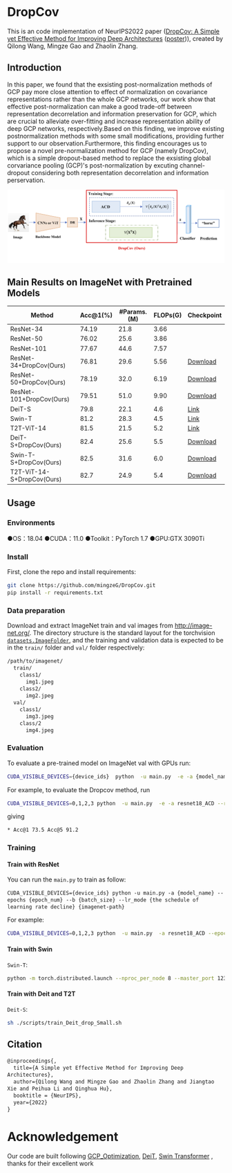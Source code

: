 # DropCov

This is an code implementation of NeurIPS2022 paper ([DropCov: A Simple yet Effective Method for Improving Deep Architectures](https://arxiv.org/) ([poster](https://github.com/))), created by Qilong Wang, Mingze Gao and Zhaolin Zhang.


## Introduction
 In this paper, we found that the exsisting post-normalization methods of GCP pay more close attention to effect of normalization on covariance representations rather than the whole GCP networks, our work show that effective post-normalization can make a good trade-off between representation decorrelation and information preservation for GCP, which
are crucial to alleviate over-fitting and increase representation ability of deep GCP networks, respectively.Based on this finding, we improve existing postnormalization methods with some small modifications, providing further support to our observation.Furthermore, this finding encourages us to propose a novel pre-normalization method for GCP (namely DropCov), which is a simple dropout-based method to replace the exsisting global corvariance pooling (GCP)'s post-normalization by excuting channel-dropout considering both representation decorrelation and information perservation.

![Poster](figures/method.png)

## Main Results on ImageNet with Pretrained Models


|Method           | Acc@1(%) | #Params.(M) | FLOPs(G) | Checkpoint                                                          |
| ------------------ | ----- | ------- | ----- | ------------------------------------------------------------ |
| ResNet-34   |  74.19 |  21.8   |  3.66   ||
| ResNet-50   |  76.02 |  25.6   |   3.86  |               |
| ResNet-101   |  77.67 |    44.6 | 7.57    |               |
| ResNet-34+DropCov(Ours)   | 76.81  |  29.6   | 5.56    | [Download](https://drive.google.com/file/d/1rAK-u85tYxhodTDBV_QuIjXFlxz7Ul2t/view?usp=sharing)|
| ResNet-50+DropCov(Ours)   | 78.19  |   32.0  |  6.19   |[Download](https://drive.google.com/file/d/1235CUjS7va_h6weWQeAwFZ_J1iOqmaDm/view?usp=sharing)|
| ResNet-101+DropCov(Ours)    |  79.51 |    51.0 |   9.90  |[Download](https://drive.google.com/file/d/1KJyAUXu11GFz6uLS1kGyZc1JM-pi-E37/view?usp=sharing)|
| DeiT-S   |  79.8 |  22.1   |   4.6  |[Link](https://drive.google.com/file/d/1Tmz1YxfwLFUDZTovjb--pGgFMvZmXyDq/view?usp=sharing)|
| Swin-T   |  81.2 |   28.3  |     4.5|[Link](https://drive.google.com/file/d/1vZgq0llSlV2H9lS95VbbM6QLtrzpp8Ut/view?usp=sharing) |
| T2T-ViT-14   |  81.5 |    21.5 |   5.2  |[Link](https://drive.google.com/file/d/1b7vNbniADAJ_ZuLDOA0Zsx9iNqhMbqkJ/view?usp=sharing)|
| DeiT-S+DropCov(Ours)   | 82.4  |   25.6  |    5.5 |[Download](https://drive.google.com/file/d/1Ziw9dRvainxIQlq_9htZ58inr6nRsPmx/view?usp=sharing)|
| Swin-T-S+DropCov(Ours)  |  82.5 |   31.6  |   6.0  |[Download](https://drive.google.com/file/d/1w4gyTBJ9b_Rg9xj9bjA__yJ7GECMMtqM/view?usp=sharing)|
| T2T-ViT-14-S+DropCov(Ours)   | 82.7  |  24.9   |    5.4 |[Download](https://drive.google.com/file/d/1KQmJ7cZjDPy4WOmOGAPGr9wbBWaQGNPo/view?usp=sharing)|
## Usage
### Environments
●OS：18.04
●CUDA：11.0
●Toolkit：PyTorch 1.7
●GPU:GTX 3090Ti

### Install
First, clone the repo and install requirements:

```bash
git clone https://github.com/mingzeG/DropCov.git
pip install -r requirements.txt
```

### Data preparation

Download and extract ImageNet train and val images from http://image-net.org/. 
The directory structure is the standard layout for the torchvision [`datasets.ImageFolder`](https://pytorch.org/docs/stable/torchvision/datasets.html#imagefolder), 
and the training and validation data is expected to be in the `train/` folder and `val/` folder respectively:

```
/path/to/imagenet/
  train/
    class1/
      img1.jpeg
    class2/
      img2.jpeg
  val/
    class1/
      img3.jpeg
    class/2
      img4.jpeg
```

### Evaluation

To evaluate a pre-trained model on ImageNet val with GPUs run:

```bash
CUDA_VISIBLE_DEVICES={device_ids}  python  -u main.py  -e -a {model_name} --resume {checkpoint-path} {imagenet-path}
```

For example, to evaluate the Dropcov method, run

```bash
CUDA_VISIBLE_DEVICES=0,1,2,3 python  -u main.py  -e -a resnet18_ACD --resume ./r18_64_acd_best.pth.tar ./dataset/ILSVRC2012
```

giving
```bash
* Acc@1 73.5 Acc@5 91.2
```

### Training

#### Train with ResNet

You can run the `main.py` to train as follow:

```
CUDA_VISIBLE_DEVICES={device_ids} python -u main.py -a {model_name} --epochs {epoch_num} --b {batch_size} --lr_mode {the schedule of learning rate decline} {imagenet-path}
```
For example:

```bash
CUDA_VISIBLE_DEVICES=0,1,2,3 python  -u main.py  -a resnet18_ACD --epochs 100 --b 256 --lr_mode LRnorm  ./dataset/ILSVRC2012
```
#### Train with Swin
`Swin-T`:

```bash
python -m torch.distributed.launch --nproc_per_node 8 --master_port 12345  main.py  --cfg configs/swin/swin_tiny_patch4_window7_224.yaml --data-path <imagenet-path> --batch-size 128 
```
#### Train with Deit and T2T
`Deit-S`:
```bash
sh ./scripts/train_Deit_drop_Small.sh
```
## Citation

```
@inproceedings{,
  title={A Simple yet Effective Method for Improving Deep Architectures},
  author={Qilong Wang and Mingze Gao and Zhaolin Zhang and Jiangtao Xie and Peihua Li and Qinghua Hu},
  booktitle = {NeurIPS},
  year={2022}
}
```

# Acknowledgement


Our code are built following 
[GCP_Optimization](https://github.com/ZhangLi-CS/GCP_Optimization),
[DeiT](https://github.com/facebookresearch/deit),
[Swin Transformer](https://github.com/microsoft/Swin-Transformer)
, thanks for their excellent work


